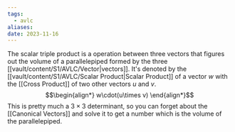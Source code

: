 ```yaml
---
tags:
  - avlc
aliases: 
date: 2023-11-16
---
```

The scalar triple product is a operation between three vectors that figures out the volume of a parallelepiped formed by the three [[vault/content/S1/AVLC/Vector|vectors]].
It's denoted by the [[vault/content/S1/AVLC/Scalar Product|Scalar Product]] of a vector $w$ with the [[Cross Product]] of two other vectors $u$ and $v$.
$$\begin{align*}
w\cdot(u\times v)
\end{align*}$$
This is pretty much a $3\times3$ determinant, so you can forget about the [[Canonical Vectors]] and solve it to get a number which is the volume of the parallelepiped.